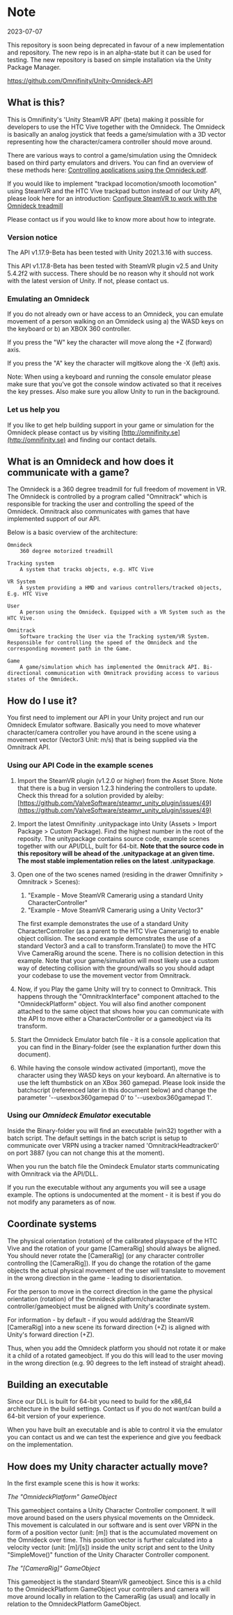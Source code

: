 # Note
2023-07-07

This repository is soon being deprecated in favour of a new implementation and repository. The new repo is in an alpha-state but it can be used for testing. The new repository is based on simple installation via the Unity Package Manager. 

https://github.com/Omnifinity/Unity-Omnideck-API

##  What is this?
This is Omnifinity's 'Unity SteamVR API' (beta) making it possible for developers to use the HTC Vive together with the Omnideck. The Omnideck is basically an analog joystick that feeds a game/simulation with a 3D vector representing how the character/camera controller should move around. 

There are various ways to control a game/simulation using the Omnideck based on third party emulators and drivers. You can find an overview of these methods here: [Controlling applications using the Omnideck.pdf](https://github.com/Omnifinity/Unity-SteamVR-API/blob/master/Controlling%20applications%20using%20the%20Omnideck.pdf). 

If you would like to implement "trackpad locomotion/smooth locomotion" using SteamVR and the HTC Vive trackpad button instead of our Unity API, please look here for an introduction:
[Configure SteamVR to work with the Omnideck treadmill](https://medium.com/omnifinity/configure-steamvr-to-work-with-the-omnideck-treadmill-84eb198d7a0e)

Please contact us if you would like to know more about how to integrate.

### Version notice
The API v1.17.9-Beta has been tested with Unity 2021.3.16 with success.

This API v1.17.8-Beta has been tested with SteamVR plugin v2.5 and Unity 5.4.2f2 with success. There should be no reason why it should not work with the latest version of Unity. If not, please contact us. 

### Emulating an Omnideck
If you do not already own or have access to an Omnideck, you can emulate movement of a person walking on an Omnideck using a) the WASD keys on the keyboard or b) an XBOX 360 controller.

If you press the "W" key the character will move along the +Z (forward) axis.

If you press the "A" key the character will mgitkove along the -X (left) axis.

Note: When using a keyboard and running the console emulator please make sure that you've got the console window activated so that it receives the key presses. Also make sure you allow Unity to run in the background.

### Let us help you
If you like to get help building support in your game or simulation for the Omnideck please contact us by visiting [http://omnifinity.se](http://omnifinity.se) and finding our contact details.

## What is an Omnideck and how does it communicate with a game?
The Omnideck is a 360 degree treadmill for full freedom of movement in VR. The Omnideck is controlled by a program called "Omnitrack" which is responsible for tracking the user and controlling the speed of the Omnideck. Omnitrack also communicates with games that have implemented support of our API. 

Below is a basic overview of the architecture:

	Omnideck
		360 degree motorized treadmill

	Tracking system
		A system that tracks objects, e.g. HTC Vive

	VR System
		A system providing a HMD and various controllers/tracked objects, E.g. HTC Vive

	User
		A person using the Omnideck. Equipped with a VR System such as the HTC Vive.

	Omnitrack
		Software tracking the User via the Tracking system/VR System. Responsible for controlling the speed of the Omnideck and the corresponding movement path in the Game.

	Game
		A game/simulation which has implemented the Omnitrack API. Bi-directional communication with Omnitrack providing access to various states of the Omnideck.


##  How do I use it?
You first need to implement our API in your Unity project and run our Omnideck Emulator software. Basically you need to move whatever character/camera controller you have around in the scene using a movement vector (Vector3 Unit: m/s) that is being supplied via the Omnitrack API.

### Using our API Code in the example scenes
1. Import the SteamVR plugin (v1.2.0 or higher) from the Asset Store. Note that there is a bug in version 1.2.3 hindering the controllers to update. Check this thread for a solution provided by aleiby: [https://github.com/ValveSoftware/steamvr_unity_plugin/issues/49](https://github.com/ValveSoftware/steamvr_unity_plugin/issues/49)

2. Import the latest Omnifinity .unitypackage into Unity (Assets > Import Package > Custom Package). Find the highest number in the root of the reposity. The unitypackage contains source code, example scenes together with our API/DLL, built for 64-bit. **Note that the source code in this repository will be ahead of the .unitypackage at an given time. The most stable implementation relies on the latest .unitypackage**.

3. Open one of the two scenes named (residing in the drawer Omnifinity > Omnitrack > Scenes):
	1. "Example - Move SteamVR Camerarig using a standard Unity CharacterController"
	2. "Example - Move SteamVR Camerarig using a Unity Vector3"

	The first example demonstrates the use of a standard Unity CharacterController (as a parent to the HTC Vive Camerarig) to enable object collision.
	The second example demonstrates the use of a standard Vector3 and a call to transform.Translate() to move the HTC Vive CameraRig around the scene. There is no collision detection in this example. Note that your game/simulation will most likely use a custom way of detecting collision with the ground/walls so you should adapt your codebase to use the movement vector from Omnitrack.

4. Now, if you Play the game Unity will try to connect to Omnitrack. This happens through the "OmnitrackInterface" component attached to the "OmnideckPlatform" object. You will also find another component attached to the same object that shows how you can communicate with the API to move either a CharacterController or a gameobject via its transform. 
5. Start the Omnideck Emulator batch file - it is a console application that you can find in the Binary-folder (see the explanation further down this document).
6. While having the console window activated (important), move the character using they WASD keys on your keyboard. An alternative is to use the left thumbstick on an XBox 360 gamepad. Please look inside the batchscript (referenced later in this document below) and change the parameter '--usexbox360gamepad 0' to '--usexbox360gamepad 1'. 

### Using our *Omnideck Emulator* executable
Inside the Binary-folder you will find an executable (win32) together with a batch script. The default settings in the batch script is setup to communicate over VRPN using a tracker named 'OmnitrackHeadtracker0' on port 3887 (you can not change this at the moment). 

When you run the batch file the Omindeck Emulator starts communicating with Omnitrack via the API/DLL. 

If you run the executable without any arguments you will see a usage example. The options is undocumented at the moment - it is best if you do not modify any parameters as of now.

## Coordinate systems
The physical orientation (rotation) of the calibrated playspace of the HTC Vive and the rotation of your game [CameraRig] should always be aligned. You should never rotate the [CameraRig] (or any character controller controlling the [CameraRig]). If you do change the rotation of the game objects the actual physical movement of the user will translate to movement in the wrong direction in the game - leading to disorientation. 

For the person to move in the correct direction in the game the physical orientation (rotation) of the Omnideck platform/character controller/gameobject must be aligned with Unity's coordinate system.

For information - by default - if you would add/drag the SteamVR [CameraRig] into a new scene its forward direction (+Z) is aligned with Unity's forward direction (+Z).

Thus, when you add the Omnideck platform you should not rotate it or make it a child of a rotated gameobject. If you do this will lead to the user moving in the wrong direction (e.g. 90 degrees to the left instead of straight ahead).

## Building an executable
Since our DLL is built for 64-bit you need to build for the x86_64 architecture in the build settings. Contact us if you do not want/can build a 64-bit version of your experience. 

When you have built an executable and is able to control it via the emulator you can contact us and we can test the experience and give you feedback on the implementation.

## How does my Unity character actually move?

In the first example scene this is how it works:

*The "OmnideckPlatform" GameObject*

This gameobject contains a Unity Character Controller component. It will move around based on the users physical movements on the Omnideck. This movement is calculated in our software and is sent over VRPN in the form of a position vector (unit: [m]) that is the accumulated movement on the Omnideck over time. This position vector is further calculated into a velocity vector (unit: [m]/[s]) inside the unity script and sent to the Unity "SimpleMove()" function of the Unity Character Controller component.

*The "[CameraRig]" GameObject*

This gameobject is the standard SteamVR gameobject. Since this is a child to the OmnideckPlatform GameObject your controllers and camera will move around locally in relation to the CameraRig (as usual) and locally in relation to the OmnideckPlatform GameObject. 
